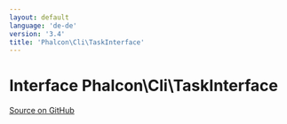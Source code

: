 ```yaml
---
layout: default
language: 'de-de'
version: '3.4'
title: 'Phalcon\Cli\TaskInterface'
---
```


# Interface **Phalcon\Cli\TaskInterface**

<a href="https://github.com/phalcon/cphalcon/tree/v3.4.0/phalcon/cli/taskinterface.zep" class="btn btn-default btn-sm">Source on GitHub</a>
